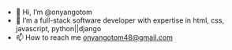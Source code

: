- 👋 Hi, I’m @onyangotom
- 👀 I’m a full-stack software developer with expertise in html, css, javascript, python||django
- 📫 How to reach me onyangotom48@gmail.com

<!---
onyangotom/onyangotom is a ✨ special ✨ repository because its `README.md` (this file) appears on your GitHub profile.
You can click the Preview link to take a look at your changes.
--->
